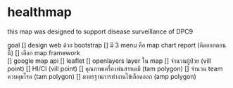 # healthmap
this map was designed to support disease surveillance of DPC9


goal
[] design web ด้วย bootstrap 
[] มี 3 menu คือ map chart report (คิดออกตอนนี้)
[] เลือก map framework  
  [] google map api
  [] leaflet
  [] openlayers
layer ใน map
  [] จำนวนผู้ป่วย (vill point)
  [] HI/CI (vill point)
  [] คุณภาพเครื่องพ่นสารเคมี (tam polygon)
  [] จำนวน team ควบคุมโรค (tam polygon)
  [] มาตรฐานการทำงานไข้เลือดออก (amp polygon)
 
